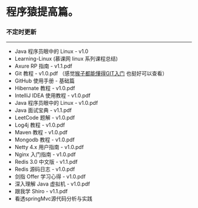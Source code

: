 # 程序猿提高篇。


### 不定时更新 
---

  
- Java 程序员眼中的 Linux - v1.0 
- Learning-Linux  (慕课网 linux 系列课程总结)
- Axure RP 指南 - v1.1.pdf 
- Git 教程 - v1.0.pdf   （感觉[猴子都能懂得GIT入门](http://backlogtool.com/git-guide/cn/?ref=footer) 也挺好可以查看）
- GitHub 使用手册 - 基础篇 
- Hibernate 教程 - v1.0.pdf  
- IntelliJ IDEA 使用教程 - v1.0.pdf  
- Java 程序员眼中的 Linux - v1.0.pdf  
- Java 面试宝典 - v1.1.pdf   
- LeetCode 题解 - v1.0.pdf   
- Log4j 教程 - v1.0.pdf      
- Maven 教程 - v1.0.pdf  
- Mongodb 教程 - v1.0.pdf
- Netty 4.x 用户指南 - v1.0.pdf
- Nginx 入门指南 - v1.0.pdf
- Redis 3.0 中文版 - v1.1.pdf 
- Redis 源码日志 - v1.0.pdf
- 剑指 Offer 学习心得 - v1.0.pdf
- 深入理解 Java 虚拟机 - v1.0.pdf
- 跟我学 Shiro - v1.1.pdf
- 看透springMvc源代码分析与实践